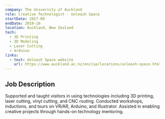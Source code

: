 ```yaml
---
company: The University of Auckland
role: Creative Technologist - Unleash Space
startDate: 2017-09
endDate: 2019-10
location: Auckland, New Zealand
tech:
  - 3D Printing
  - 3D Modeling
  - Laser Cutting
  - Arduino
links:
  - text: Unleash Space website
    url: https://www.auckland.ac.nz/en/cie/locations/unleash-space.html
---
```


## Job Description

Supported and taught visitors in using technologies including 3D printing, laser cutting, vinyl cutting, and CNC routing. Conducted workshops, inductions, and tours on VR/AR, Arduino, and Illustrator. Assisted in enabling creative projects through hands-on technology mentoring.

